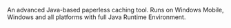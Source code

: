 An advanced Java-based paperless caching tool. Runs on Windows Mobile, Windows and all platforms with full Java Runtime Environment.